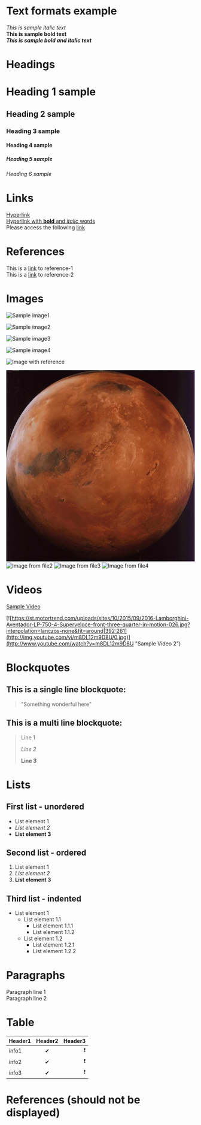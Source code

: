 # Text formats example

_This is sample italic text_  
**This is sample bold text**  
**_This is sample bold and italic text_**  

# Headings

# Heading 1 sample
## Heading 2 sample
### Heading 3 sample
#### Heading 4 sample
##### Heading 5 sample
###### Heading 6 sample

# Links

[Hyperlink](https://www.google.com)  
[Hyperlink with **bold** and _italic_ words](www.google.com)  
Please access the following [link](www.google.com)  

# References

This is a [link][reference-1] to reference-1  
This is a [link][reference-2] to reference-2  

# Images

![Sample image1](https://i.kinja-img.com/gawker-media/image/upload/s--GgpOUVnh--/c_scale,f_auto,fl_progressive,q_80,w_800/riufs7rtpk6okzrqiqmy.jpg)

![Sample image2](https://i.kinja-img.com/gawker-media/image/upload/s--GgpOUVnh--/c_scale,f_auto,fl_progressive,q_80,w_800/riufs7rtpk6okzrqiqmy.jpg=200x200)

![Sample image3](https://i.kinja-img.com/gawker-media/image/upload/s--GgpOUVnh--/c_scale,f_auto,fl_progressive,q_80,w_800/riufs7rtpk6okzrqiqmy.jpg=200x)

![Sample image4](https://i.kinja-img.com/gawker-media/image/upload/s--GgpOUVnh--/c_scale,f_auto,fl_progressive,q_80,w_800/riufs7rtpk6okzrqiqmy.jpg=100x200)

![Image with reference]([reference-3]=100x100)

![Image from file1](mars.jpg)
![Image from file2](mars.jpg=2000x1000)
![Image from file3](mars.jpg=100x1000)
![Image from file4](mars.jpg=500x)


# Videos

[Sample Video](https://www.youtube.com/watch?v=m8DL12m9D8U)  

[![https://st.motortrend.com/uploads/sites/10/2015/09/2016-Lamborghini-Aventador-LP-750-4-Superveloce-front-three-quarter-in-motion-026.jpg?interpolation=lanczos-none&fit=around|392:261](http://img.youtube.com/vi/m8DL12m9D8U/0.jpg)](http://www.youtube.com/watch?v=m8DL12m9D8U "Sample Video 2")

# Blockquotes

## This is a single line blockquote:
> "Something wonderful here"  

## This is a multi line blockquote:
> Line 1  
>  
> _Line 2_  
>  
> **Line 3**  

# Lists

## First list - unordered
* List element 1  
* _List element 2_  
* **List element 3**  
## Second list - ordered
1. List element 1
2. _List element 2_
3. **List element 3**
## Third list - indented
* List element 1  
    * List element 1.1  
        * List element 1.1.1  
        * List element 1.1.2  
    * List element 1.2  
        * List element 1.2.1  
        * List element 1.2.2  

# Paragraphs

Paragraph line 1  
Paragraph line 2  

# Table

| Header1   | Header2  | Header3  |
|   :---    |   :---:  |    ---:  |
| info1     |    ✔    |     ❗    |
| info2     |    ✔    |     ❗    |
| info3     |    ✔    |     ❗    |

# References (should not be displayed)

[reference-1]: www.google.com
[reference-2]: www.youtube.com
[reference-3]: https://st.motortrend.com/uploads/sites/10/2015/09/2016-Lamborghini-Aventador-LP-750-4-Superveloce-front-three-quarter-in-motion-026.jpg
